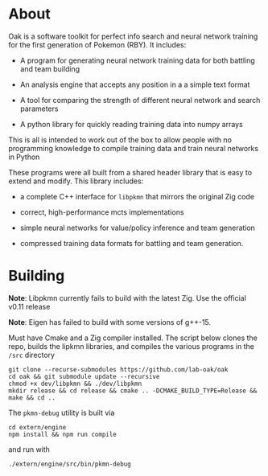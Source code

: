 # About

Oak is a software toolkit for perfect info search and neural network training for the first generation of Pokemon (RBY). It includes:

* A program for generating neural network training data for both battling and team building

* An analysis engine that accepts any position in a a simple text format

* A tool for comparing the strength of different neural network and search parameters

* A python library for quickly reading training data into numpy arrays

This is all is intended to work out of the box to allow people with no programming knowledge to compile training data and train neural networks in Python

These programs were all built from a shared header library that is easy to extend and modify. This library includes:

* a complete C++ interface for `libpkmn` that mirrors the original Zig code

* correct, high-performance mcts implementations

* simple neural networks for value/policy inference and team generation

* compressed training data formats for battling and team generation.

# Building

**Note**: Libpkmn currently fails to build with the latest Zig. Use the official v0.11 release

**Note**: Eigen has failed to build with some versions of g++-15.

Must have Cmake and a Zig compiler installed. The script below clones the repo, builds the lipkmn libraries, and compiles the various programs in the `/src` directory

```
git clone --recurse-submodules https://github.com/lab-oak/oak
cd oak && git submodule update --recursive
chmod +x dev/libpkmn && ./dev/libpkmn
mkdir release && cd release && cmake .. -DCMAKE_BUILD_TYPE=Release && make && cd ..
```

The `pkmn-debug` utility is built via
```
cd extern/engine
npm install && npm run compile
```
and run with 
```
./extern/engine/src/bin/pkmn-debug
```